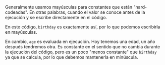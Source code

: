 Generalmente usamos mayúsculas para constantes que están "hard-codeadas". En otras palabras, cuando el valor se conoce antes de la ejecución y se escribe directamente en el código.

En este código, `birthday` es exactamente así, por lo que podemos escribirla en mayúsculas.

En cambio, `age` es evaluada en ejecución. Hoy tenemos una edad, un año después tendremos otra. Es constante en el sentido que no cambia durante la ejecución del código, pero es un poco "menos constante" que `birthday` ya que se calcula, por lo que debemos mantenerla en minúscula.

